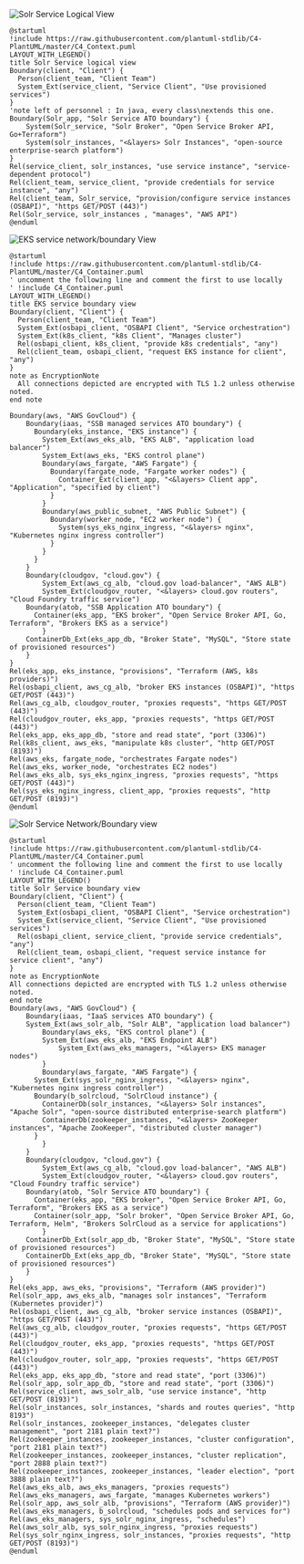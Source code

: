 ![Solr Service Logical View](http://www.plantuml.com/plantuml/png/RPD1Zzem48Nl-HNJFRIW0ZcKqwgg5YYYIBIW9cXLgL9aaW7SEdRacR2Bgltl7KD2HTaRZFs-D_CcVY1MdklIH6-qpKrT8EoPAxgFOw-U1ZlD-tfJ4_hSMKRBWzoLSMMK3Pe-SM7q9fuC-wjGMdzTnAKYHY-bR18Kppoe0dqn-h5SfzdZFFsIBQQpwRVFdMx4cWr2ueo71Fr1vmZ6xNIk31mqFaLZLzj2-MCdDrgyUt0tEVsuwyAV2625dfnj3ZD6LLvkG2h_xhfoAJaIOvbDdxb3Pu_iGcjD6wfKreHGUNVGf9t50Xe92UebUcST8nZSChWjL2TtYmRkOMxXbpge7k01_H5oeuX-MXaURK70UqqWkC6_WSBCcQegiRmQVvGkOTDSQgPiHpXhcePQtTYxt-X3vyiAROjfoZ1QpNimS-zJz5vjdJydSW5I06fBhAoCA8oFRuqwegTFvvtCswF0TyBlawkzuD4o-ifhmZwXylaUAgEuCNY9lgEvoVh6goPiquMs7doQMhz0CIn46_R1BdT6s4A-NlVDIa_BAn1oZq6ibI6GnbwrKlRu6lE_d2-VGvmxkzMxsjysJj1P9cE9knkufmS4isaQhvP92ftXy4EtCRfcNuS28YsLLRjpuAF718GemWS98hoXlm00)
```plantuml
@startuml
!include https://raw.githubusercontent.com/plantuml-stdlib/C4-PlantUML/master/C4_Context.puml
LAYOUT_WITH_LEGEND()
title Solr Service logical view
Boundary(client, "Client") {
  Person(client_team, "Client Team")
  System_Ext(service_client, "Service Client", "Use provisioned services")
}
'note left of personnel : In java, every class\nextends this one.
Boundary(Solr_app, "Solr Service ATO boundary") {
    System(Solr_service, "Solr Broker", "Open Service Broker API, Go+Terraform")
    System(solr_instances, "<&layers> Solr Instances", "open-source enterprise-search platform")
}
Rel(service_client, solr_instances, "use service instance", "service-dependent protocol")
Rel(client_team, service_client, "provide credentials for service instance", "any")
Rel(client_team, Solr_service, "provision/configure service instances (OSBAPI)", "https GET/POST (443)")
Rel(Solr_service, solr_instances , "manages", "AWS API")
@enduml
```

![EKS service network/boundary View](http://www.plantuml.com/plantuml/png/bLLHRnit37wkVmNNXyq14djjWg4RXg5EwcP5tIRRkIZsTD3TqOuGMRg9kZZ6aFy-IYVBTtQyeKy-qVm-yYCfwYqvOLspKeFlf2vLKo7SELVJB-En5UlHKhgxfcW8RMcqG-r6fLcDQoMqnvoHgvGinbSNPxVUzENJRBmIvD2oARzYX90QxQZs_3z0encyOX9mTmWBevHPIxq4nKuWT0MzlwKb_ZB0mK6PKYYrOOwKvM60sUIlco_p_Ek7-U_vR7ez_VnkU39mqYc4wSSCChGFiaGeJAChOJVm874zk8odOQaaXpw5brVXu-K9_3C0k4LBHiS_SuTYbJnWpgUN9-oKRLZoAfy-kg6XGjGoJsGtsUNazWD4JZPiip2sl4DoLZXfz3xB_HlQKV2XW_yaj5WY0HV1rpaW_qIr7xZ7K5lp82lqHYWjLcoLGf6d4tgJA7eYzuLO_Bj1Sg6IKfCJklGjjD1wxBYU1jeu144mrQNTr5xVPxPma8bIK1gjiVH6WWfhMJgiG5W43Dx-jEQPW_aiWrUZrz1eXKHWU2JiMXA2Pwz60zHL-1piEYZMn5bClcPmRHwkb6cgs4I0v2E5y4vPTWchKCaAgEq8mMH-auOZ8djOlATyAvqvkfNekFSQoIdb7YPK4H6JsMMeLLqhMORcWpAYWa8e9eeDFSOJEVnLj4Q1luRO0NGhaI-4NGg7iIBlmodbkG-8phasbKT4RrWRUuyMl9Nse03fzeKCu_2mBiR_-hqI6xJqMnnSOBDNFTcfzaUgiPGBYQn-4-UeemRWQN3urTDODmNpvTGK6brKUXjia0NRCRsjiAtSwTNhhjG-A3LYI9kscNefzIDFmj8YKKzj-CSh-zWKQ3a-Kck3wBrjdVADzjJ7rQRVf_u4btwmb-Q1euJF4N__r_YLopXzoJiCt5aQk5Wt7indPoy5pArf7DgUu1rd-oTvjd3ruBrFs6x0MR5Oo79xpJZ6YrqFdIdYRUoCnk55VD6Pjd0DUPxYNIYikMz5tDIeqvA_36RWtNiAr-OKvcWv3sDNthFzay3Z1O7evBPhmOiKyLqHwX3ZvbMHA21pmc5OovliZrdOxyvO1F9sC0i8gvTO55PWaKnZIt-LOcEV1dxl9a5x2oPXGrMJ0XXokyA6XxZOBPqmvJElGA__RQLw2vnWs3vG9pv2UFVXUZeVtzvaSnXUN9nlURj4X_F0QJnA9ejl1FqFsG51BC2tCoLWhpSKMY2qhxYeWBOzgerrC3m___6dYE-zixiLkn9QrerYb2zoUcbZAfrCthpwEQMIu7khTFVE8sstS5oeUy3-JkhXU44zXsdxSMmjVMCjZz3qzleXvT6Ql4LTDIlrBm00)

```plantuml
@startuml
!include https://raw.githubusercontent.com/plantuml-stdlib/C4-PlantUML/master/C4_Container.puml
' uncomment the following line and comment the first to use locally
' !include C4_Container.puml
LAYOUT_WITH_LEGEND()
title EKS service boundary view
Boundary(client, "Client") {
  Person(client_team, "Client Team")
  System_Ext(osbapi_client, "OSBAPI Client", "Service orchestration")
  System_Ext(k8s_client, "k8s Client", "Manages cluster")
  Rel(osbapi_client, k8s_client, "provide k8s credentials", "any")
  Rel(client_team, osbapi_client, "request EKS instance for client", "any")
}
note as EncryptionNote
  All connections depicted are encrypted with TLS 1.2 unless otherwise noted.
end note

Boundary(aws, "AWS GovCloud") {
    Boundary(iaas, "SSB managed services ATO boundary") {
      Boundary(eks_instance, "EKS instance") {
        System_Ext(aws_eks_alb, "EKS ALB", "application load balancer")
        System_Ext(aws_eks, "EKS control plane")
        Boundary(aws_fargate, "AWS Fargate") {
          Boundary(fargate_node, "Fargate worker nodes") {
            Container_Ext(client_app, "<&layers> Client app", "Application", "specified by client")
          }
        }
        Boundary(aws_public_subnet, "AWS Public Subnet") {
          Boundary(worker_node, "EC2 worker node") {
            System(sys_eks_nginx_ingress, "<&layers> nginx", "Kubernetes nginx ingress controller")    
          }
        }
      }
    }
    Boundary(cloudgov, "cloud.gov") {
        System_Ext(aws_cg_alb, "cloud.gov load-balancer", "AWS ALB")
        System_Ext(cloudgov_router, "<&layers> cloud.gov routers", "Cloud Foundry traffic service")
	Boundary(atob, "SSB Application ATO boundary") {
	  Container(eks_app, "EKS broker", "Open Service Broker API, Go, Terraform", "Brokers EKS as a service")
        }
	ContainerDb_Ext(eks_app_db, "Broker State", "MySQL", "Store state of provisioned resources")
    }
}
Rel(eks_app, eks_instance, "provisions", "Terraform (AWS, k8s providers)")
Rel(osbapi_client, aws_cg_alb, "broker EKS instances (OSBAPI)", "https GET/POST (443)")
Rel(aws_cg_alb, cloudgov_router, "proxies requests", "https GET/POST (443)")
Rel(cloudgov_router, eks_app, "proxies requests", "https GET/POST (443)")
Rel(eks_app, eks_app_db, "store and read state", "port (3306)")
Rel(k8s_client, aws_eks, "manipulate k8s cluster", "http GET/POST (8193)")
Rel(aws_eks, fargate_node, "orchestrates Fargate nodes")
Rel(aws_eks, worker_node, "orchestrates EC2 nodes")
Rel(aws_eks_alb, sys_eks_nginx_ingress, "proxies requests", "https GET/POST (443)")
Rel(sys_eks_nginx_ingress, client_app, "proxies requests", "http GET/POST (8193)")
@enduml
```

![Solr Service Network/Boundary view](http://www.plantuml.com/plantuml/png/hPVVRnkt3y2Vwx-2tpvyvm3viJJ5a0t3LYTrqw9kayqkYkt5qEbeMwWitIHT76_8_pvHbdLM56C8sZUTH7v8aHIbUsKTCwvTojx_XEAohH4MpZNsfvCJmrR7S-4MRTLQD5mhXyeTSxqyQIHJf7DaNIr5TNBvykY6fZvz69qicNLe_DJqqcimeT0SDyJ_3bhbbPSU0cw1CDDIwfLGSv1U29Yg8LiMnlgH1cySfEPCohLd92zB0wF17zUV9jFFxoPlfwFXrV3Zw_v1pmad4SPQ6XYZkHKSeTAjgfbPmwt0LUyYVlMv5Dxs8Jo_38Fd1_1F3-06ZTKgBauTicMIW8d_UdxWXSPhwt0v7TwvlhOLQyGqmQx75uERTn2PVcBhXJPyWTOPveHM3obs8vGmIQlZVB88ZT6tmdfzh26gs83w7UL3JmfaKAvnkm3SOErN19EM-4oj4ohR_SCT6lohHUiIHoZhcEAKODF1WtJ7lUyfxH2OXQ7YPjrG43xwcTv0Ik1QAUGqPQ76Hd27DJ23W46MlbQ-Bc4o6iFfyGjebKHhGRi5cfMm2CIkZtkewZ3iSinMrhim-3o6AtrxANLRnpG391d160czOsoSWWg3oNMgcwJI9Op0KwkbcJ9PUULGRuFHHTXmqqZ1Gvf1QbP3nIJ5nuJm0cJ6YODVoFxm_PW2uOoMGESDWzbdfLsI9xDHPwZgHWlbWldEmXwz9LDiZeOC_ln_oTP--0iG9Yw0qZNQ7SxzupxFc9apXp6uRy9Nz3Wlx7MCaveBTJSLQcxGvjR32WNkVLkXKUZGRkOWIc_38Yc4n4-UL87DAQyn2I77gIIx4ARMyRhg1t-s8halX4ZQuLWC6iON61ReKpUeZgnk3KUeXNL6L2tL9og7fZ72uf55PlY2SkXcsb33A3puM-ilY0tkS-DFhT_J-kE-f5MQstM2ovPwSSnb3DRzWrJUvzKVWZVNjnuLXiT-7CAsfuZuFDPUaWv5VfIAF9P4hCO2aWnEZVPEcspV7NEp67QzIUaRSjYimHascmc-FQcqnwumdIRFikPV7EHdEwdeXwFKDF4eLKP_sUpWka6L41TX6dnRFuGhVGWJD8PHQaboisY1z9a5rZcMMwAYYwR8loVREeItA3EBgTmpkw4BxxIW_2m_swb2oaPoQrfN2GrZnnoIgG_hyMyZ6eoTDWYMva7Fidl8uEOuaA42J_7zLlHOlVSzkg5Iuhe6cjGiCLFWe4_b62y_S-0vfD-b8--ecwDZmUQD80TsZIhdbfTmTc8sAI_kJGlzpQFXWCo4nnXS3ISdDzVZ2VHVlZpRidTXvIdodjm93ulNi_qFM0584VrgKehjar79XwnkR2WFfgWQM0rsMp-DDWxwPsVV_r1cDOoUJYWUOW_k-TPYaR_jddQsT7xwutPFnMrJt3vsmKnjWtSXWXPyh8n0cy24sqDx_2QfKUAS4Ig_4kYndVRzulJyb6ufeS3XdVirMYY9UyriuLohcPYtyMdxxVa6KplhwEVdvrz7byXg3qU9F2EVFKxE-aJnd2fBFQgLajdpAJMSdPwoqeOQV57JMIq-iT-LRkHl9yiNMBUIEfgEnPZUmfwwbxBtVPU0IRLpVh_QlYZkaIyEKwc__t2-GbNJR-I_)

```plantuml
@startuml
!include https://raw.githubusercontent.com/plantuml-stdlib/C4-PlantUML/master/C4_Container.puml
' uncomment the following line and comment the first to use locally
' !include C4_Container.puml
LAYOUT_WITH_LEGEND()
title Solr Service boundary view
Boundary(client, "Client") {
  Person(client_team, "Client Team")
  System_Ext(osbapi_client, "OSBAPI Client", "Service orchestration")
  System_Ext(service_client, "Service Client", "Use provisioned services")
  Rel(osbapi_client, service_client, "provide service credentials", "any")
  Rel(client_team, osbapi_client, "request service instance for service client", "any")
}
note as EncryptionNote
All connections depicted are encrypted with TLS 1.2 unless otherwise noted.
end note
Boundary(aws, "AWS GovCloud") {
    Boundary(iaas, "IaaS services ATO boundary") {
    System_Ext(aws_solr_alb, "Solr ALB", "application load balancer")
        Boundary(aws_eks, "EKS control plane") {
	    System_Ext(aws_eks_alb, "EKS Endpoint ALB")
            System_Ext(aws_eks_managers, "<&layers> EKS manager nodes")
        }
        Boundary(aws_fargate, "AWS Fargate") {
	  System_Ext(sys_solr_nginx_ingress, "<&layers> nginx", "Kubernetes nginx ingress controller")
	  Boundary(b_solrcloud, "SolrCloud instance") {
	    ContainerDb(solr_instances, "<&layers> Solr instances", "Apache Solr", "open-source distributed enterprise-search platform")
	    ContainerDb(zookeeper_instances, "<&layers> ZooKeeper instances", "Apache ZooKeeper", "distributed cluster manager")
	  }
        }
    }
    Boundary(cloudgov, "cloud.gov") {
        System_Ext(aws_cg_alb, "cloud.gov load-balancer", "AWS ALB")
        System_Ext(cloudgov_router, "<&layers> cloud.gov routers", "Cloud Foundry traffic service")
	Boundary(atob, "Solr Service ATO boundary") {
	  Container(eks_app, "EKS broker", "Open Service Broker API, Go, Terraform", "Brokers EKS as a service")
	  Container(solr_app, "Solr broker", "Open Service Broker API, Go, Terraform, Helm", "Brokers SolrCloud as a service for applications")
        }
	ContainerDb_Ext(solr_app_db, "Broker State", "MySQL", "Store state of provisioned resources")
	ContainerDb_Ext(eks_app_db, "Broker State", "MySQL", "Store state of provisioned resources")
    }
}
Rel(eks_app, aws_eks, "provisions", "Terraform (AWS provider)")
Rel(solr_app, aws_eks_alb, "manages solr instances", "Terraform (Kubernetes provider)")
Rel(osbapi_client, aws_cg_alb, "broker service instances (OSBAPI)", "https GET/POST (443)")
Rel(aws_cg_alb, cloudgov_router, "proxies requests", "https GET/POST (443)")
Rel(cloudgov_router, eks_app, "proxies requests", "https GET/POST (443)")
Rel(cloudgov_router, solr_app, "proxies requests", "https GET/POST (443)")
Rel(eks_app, eks_app_db, "store and read state", "port (3306)")
Rel(solr_app, solr_app_db, "store and read state", "port (3306)")
Rel(service_client, aws_solr_alb, "use service instance", "http GET/POST (8193)")
Rel(solr_instances, solr_instances, "shards and routes queries", "http 8193")
Rel(solr_instances, zookeeper_instances, "delegates cluster management", "port 2181 plain text?")
Rel(zookeeper_instances, zookeeper_instances, "cluster configuration", "port 2181 plain text?")
Rel(zookeeper_instances, zookeeper_instances, "cluster replication", "port 2888 plain text?")
Rel(zookeeper_instances, zookeeper_instances, "leader election", "port 3888 plain text?")
Rel(aws_eks_alb, aws_eks_managers, "proxies requests")
Rel(aws_eks_managers, aws_fargate, "manages Kubernetes workers")
Rel(solr_app, aws_solr_alb, "provisions", "Terraform (AWS provider)")
Rel(aws_eks_managers, b_solrcloud, "schedules pods and services for")
Rel(aws_eks_managers, sys_solr_nginx_ingress, "schedules")
Rel(aws_solr_alb, sys_solr_nginx_ingress, "proxies requests")
Rel(sys_solr_nginx_ingress, solr_instances, "proxies requests", "http GET/POST (8193)")
@enduml
```
